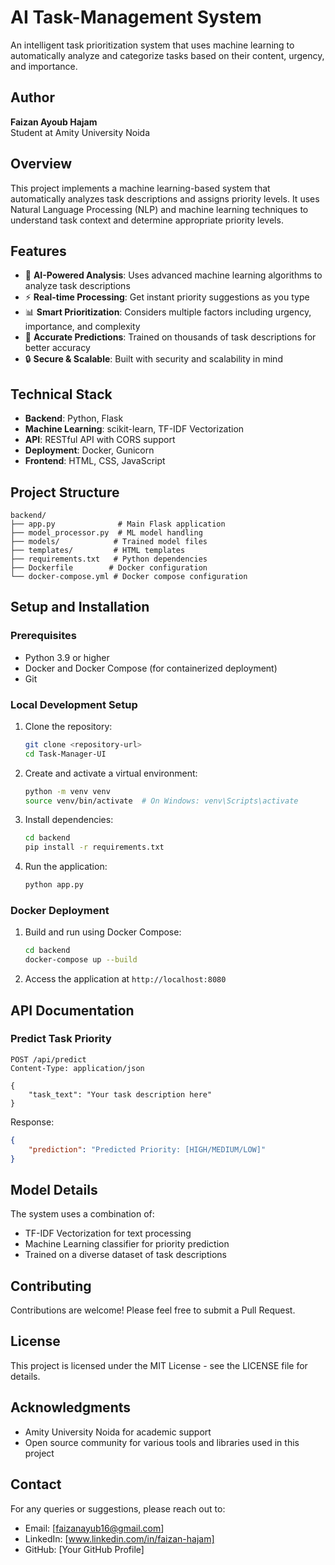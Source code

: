 # AI Task-Management System

An intelligent task prioritization system that uses machine learning to automatically analyze and categorize tasks based on their content, urgency, and importance.

## Author
**Faizan Ayoub Hajam**  
Student at Amity University Noida

## Overview
This project implements a machine learning-based system that automatically analyzes task descriptions and assigns priority levels. It uses Natural Language Processing (NLP) and machine learning techniques to understand task context and determine appropriate priority levels.

## Features
- 🤖 **AI-Powered Analysis**: Uses advanced machine learning algorithms to analyze task descriptions
- ⚡ **Real-time Processing**: Get instant priority suggestions as you type
- 📊 **Smart Prioritization**: Considers multiple factors including urgency, importance, and complexity
- 🎯 **Accurate Predictions**: Trained on thousands of task descriptions for better accuracy
- 🔒 **Secure & Scalable**: Built with security and scalability in mind

## Technical Stack
- **Backend**: Python, Flask
- **Machine Learning**: scikit-learn, TF-IDF Vectorization
- **API**: RESTful API with CORS support
- **Deployment**: Docker, Gunicorn
- **Frontend**: HTML, CSS, JavaScript

## Project Structure
```
backend/
├── app.py              # Main Flask application
├── model_processor.py  # ML model handling
├── models/            # Trained model files
├── templates/         # HTML templates
├── requirements.txt   # Python dependencies
├── Dockerfile        # Docker configuration
└── docker-compose.yml # Docker compose configuration
```

## Setup and Installation

### Prerequisites
- Python 3.9 or higher
- Docker and Docker Compose (for containerized deployment)
- Git

### Local Development Setup
1. Clone the repository:
   ```bash
   git clone <repository-url>
   cd Task-Manager-UI
   ```

2. Create and activate a virtual environment:
   ```bash
   python -m venv venv
   source venv/bin/activate  # On Windows: venv\Scripts\activate
   ```

3. Install dependencies:
   ```bash
   cd backend
   pip install -r requirements.txt
   ```

4. Run the application:
   ```bash
   python app.py
   ```

### Docker Deployment
1. Build and run using Docker Compose:
   ```bash
   cd backend
   docker-compose up --build
   ```

2. Access the application at `http://localhost:8080`

## API Documentation

### Predict Task Priority
```http
POST /api/predict
Content-Type: application/json

{
    "task_text": "Your task description here"
}
```

Response:
```json
{
    "prediction": "Predicted Priority: [HIGH/MEDIUM/LOW]"
}
```

## Model Details
The system uses a combination of:
- TF-IDF Vectorization for text processing
- Machine Learning classifier for priority prediction
- Trained on a diverse dataset of task descriptions

## Contributing
Contributions are welcome! Please feel free to submit a Pull Request.

## License
This project is licensed under the MIT License - see the LICENSE file for details.

## Acknowledgments
- Amity University Noida for academic support
- Open source community for various tools and libraries used in this project

## Contact
For any queries or suggestions, please reach out to:
- Email: [faizanayub16@gmail.com]
- LinkedIn: [www.linkedin.com/in/faizan-hajam]
- GitHub: [Your GitHub Profile] 